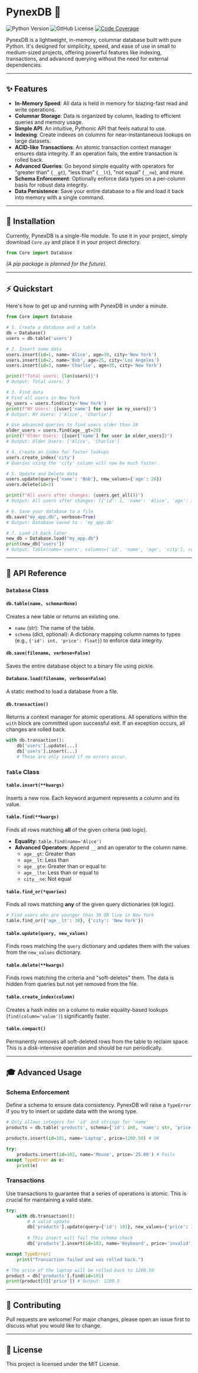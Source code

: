 # PynexDB 🚀

![Python Version](https://img.shields.io/badge/python-3.7+-blue.svg)
![GitHub License](https://img.shields.io/github/license/Exclavia/PynexDB)
[![Code Coverage](https://img.shields.io/badge/coverage-95%25-brightgreen.svg)](https://github.com/your-username/pynexdb)

PynexDB is a lightweight, in-memory, columnar database built with pure Python. It's designed for simplicity, speed, and ease of use in small to medium-sized projects, offering powerful features like indexing, transactions, and advanced querying without the need for external dependencies.

---

## ✨ Features

* **In-Memory Speed**: All data is held in memory for blazing-fast read and write operations.
* **Columnar Storage**: Data is organized by column, leading to efficient queries and memory usage.
* **Simple API**: An intuitive, Pythonic API that feels natural to use.
* **Indexing**: Create indexes on columns for near-instantaneous lookups on large datasets.
* **ACID-like Transactions**: An atomic transaction context manager ensures data integrity. If an operation fails, the entire transaction is rolled back.
* **Advanced Queries**: Go beyond simple equality with operators for "greater than" (`__gt`), "less than" (`__lt`), "not equal" (`__ne`), and more.
* **Schema Enforcement**: Optionally enforce data types on a per-column basis for robust data integrity.
* **Data Persistence**: Save your entire database to a file and load it back into memory with a single command.

---

## 💾 Installation

Currently, PynexDB is a single-file module. To use it in your project, simply download `Core.py` and place it in your project directory.

```python
from Core import Database
```

*(A pip package is planned for the future).*

---

## ⚡ Quickstart

Here's how to get up and running with PynexDB in under a minute.

```python
from Core import Database

# 1. Create a database and a table
db = Database()
users = db.table('users')

# 2. Insert some data
users.insert(id=1, name='Alice', age=30, city='New York')
users.insert(id=2, name='Bob', age=25, city='Los Angeles')
users.insert(id=3, name='Charlie', age=35, city='New York')

print(f"Total users: {len(users)}")
# Output: Total users: 3

# 3. Find data
# Find all users in New York
ny_users = users.find(city='New York')
print(f"NY Users: {[user['name'] for user in ny_users]}")
# Output: NY Users: ['Alice', 'Charlie']

# Use advanced queries to find users older than 28
older_users = users.find(age__gt=28)
print(f"Older Users: {[user['name'] for user in older_users]}")
# Output: Older Users: ['Alice', 'Charlie']

# 4. Create an index for faster lookups
users.create_index('city')
# Queries using the 'city' column will now be much faster.

# 5. Update and Delete data
users.update(query={'name': 'Bob'}, new_values={'age': 26})
users.delete(id=3)

print(f"All users after changes: {users.get_all()}")
# Output: All users after changes: [{'id': 1, 'name': 'Alice', 'age': 30, 'city': 'New York'}, {'id': 2, 'name': 'Bob', 'age': 26, 'city': 'Los Angeles'}]

# 6. Save your database to a file
db.save("my_app.db", verbose=True)
# Output: Database saved to : 'my_app.db'

# 7. Load it back later
new_db = Database.load("my_app.db")
print(new_db['users'])
# Output: Table(name='users', columns=['id', 'name', 'age', 'city'], rows=2)
```

---

## 📖 API Reference

### `Database` Class

#### `db.table(name, schema=None)`
Creates a new table or returns an existing one.
* `name` (str): The name of the table.
* `schema` (dict, optional): A dictionary mapping column names to types (e.g., `{'id': int, 'price': float}`) to enforce data integrity.

#### `db.save(filename, verbose=False)`
Saves the entire database object to a binary file using pickle.

#### `Database.load(filename, verbose=False)`
A static method to load a database from a file.

#### `db.transaction()`
Returns a context manager for atomic operations. All operations within the `with` block are committed upon successful exit. If an exception occurs, all changes are rolled back.

```python
with db.transaction():
    db['users'].update(...)
    db['users'].insert(...)
    # These are only saved if no errors occur.
```

### `Table` Class

#### `table.insert(**kwargs)`
Inserts a new row. Each keyword argument represents a column and its value.

#### `table.find(**kwargs)`
Finds all rows matching **all** of the given criteria (`AND` logic).
* **Equality**: `table.find(name='Alice')`
* **Advanced Operators**: Append `__` and an operator to the column name.
    * `age__gt`: Greater than
    * `age__lt`: Less than
    * `age__gte`: Greater than or equal to
    * `age__lte`: Less than or equal to
    * `city__ne`: Not equal

#### `table.find_or(*queries)`
Finds all rows matching **any** of the given query dictionaries (`OR` logic).
```python
# Find users who are younger than 30 OR live in New York
table.find_or({'age__lt': 30}, {'city': 'New York'})
```

#### `table.update(query, new_values)`
Finds rows matching the `query` dictionary and updates them with the values from the `new_values` dictionary.

#### `table.delete(**kwargs)`
Finds rows matching the criteria and "soft-deletes" them. The data is hidden from queries but not yet removed from the file.

#### `table.create_index(column)`
Creates a hash index on a column to make equality-based lookups (`find(column='value')`) significantly faster.

#### `table.compact()`
Permanently removes all soft-deleted rows from the table to reclaim space. This is a disk-intensive operation and should be run periodically.

---

## 🎓 Advanced Usage

### Schema Enforcement
Define a schema to ensure data consistency. PynexDB will raise a `TypeError` if you try to insert or update data with the wrong type.

```python
# Only allows integers for 'id' and strings for 'name'
products = db.table('products', schema={'id': int, 'name': str, 'price': float})

products.insert(id=101, name='Laptop', price=1200.50) # OK

try:
    products.insert(id=102, name='Mouse', price='25.00') # Fails
except TypeError as e:
    print(e)
```

### Transactions
Use transactions to guarantee that a series of operations is atomic. This is crucial for maintaining a valid state.

```python
try:
    with db.transaction():
        # A valid update
        db['products'].update(query={'id': 101}, new_values={'price': 1150.00})
        
        # This insert will fail the schema check
        db['products'].insert(id=103, name='Keyboard', price='invalid')

except TypeError:
    print("Transaction failed and was rolled back.")

# The price of the laptop will be rolled back to 1200.50
product = db['products'].find(id=101)
print(product[0]['price']) # Output: 1200.5
```

---

## 🤝 Contributing

Pull requests are welcome! For major changes, please open an issue first to discuss what you would like to change.

---

## 📜 License

This project is licensed under the MIT License.
